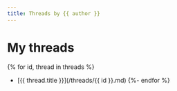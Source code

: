 ```yaml
---
title: Threads by {{ author }}
---
```


# My threads

{% for id, thread in threads %}
- [{{ thread.title }}](/threads/{{ id }}.md)
{%- endfor %}
